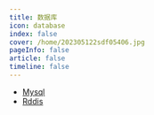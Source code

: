 ```yaml
---
title: 数据库
icon: database 
index: false
cover: /home/202305122sdf05406.jpg
pageInfo: false
article: false
timeline: false
---
```

- <HopeIcon icon="mysql"/> [Mysql](1mysql)
- <HopeIcon icon="redis"/> [Rddis](2redis)
